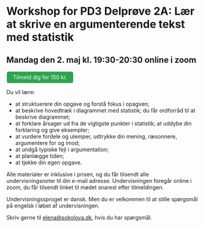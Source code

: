 # Workshop for PD3 Delprøve 2A: Lær at skrive en argumenterende tekst med statistik 

## Mandag den 2. maj kl. 19:30-20:30 online i zoom 

<style>
.btn {
  color: white;
  background-color: #2ea44f;
  border-color: rgba(27,31,35,.1);
  box-shadow: 0 0px 0 rgba(27,31,35,.1),inset 0 1px 0 hsla(0,0%,100%,.03);
  position: relative;
  display: inline-block;
  padding: 5px 16px;
  font-size: 14px
  font-weight: 500;
  line-height: 20px;
  white-space: nowrap;
  vertical-align: middle;
  cursor: pointer;
  border: 1px solid;
  border-radius: 6px;
  text-decoration: none;
}
</style>

<!-- <a class="btn" href="https://sowl.co/P9SRT"> Tilmeld dig for 150 kr.</a> -->

<a class="btn" href="https://transactions.sendowl.com/products/78702742/EC32E25B/purchase" rel="nofollow">
Tilmeld dig for 150 kr.
</a><script type="text/javascript" src="https://transactions.sendowl.com/assets/sendowl.js" ></script>

Du vil lære:
- at struktuerere din opgave og forstå fokus i opagven;
- at beskrive hovedtræk i diagrammet med statistik; du får ordforråd til at beskrive diagrammet;
- at forklare årsager ud fra de vigtigste punkter i statistik; at uddybe din forklaring og give eksempler; 
- at vurdere fordele og ulemper, udtrykke din mening, ræsonnere, argumentere for og imod;
- at undgå typiske fejl i argumentation;
- at planlægge tiden;
- at tjekke din egen opgave.

Alle materialer er inklusive i prisen, og du får tilsendt alle undervisningsnoter til din e-mail adresse. 
Undervisningen foregår online i zoom, du får tilsendt linket til mødet snarest efter tilmeldingen. 

Undervisningssproget er dansk. Men du er velkommen til at stille spørgsmål på engelsk i løbet af undervisningen. 

Skriv gerne til elena@sokolova.dk, hvis du har spørgsmål. 
